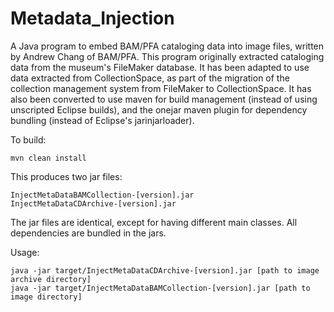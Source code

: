 Metadata_Injection
==================

A Java program to embed BAM/PFA cataloging data into image files, written by Andrew Chang of BAM/PFA. This program originally extracted cataloging data from the museum's FileMaker database. It has been adapted to use data extracted from CollectionSpace, as part of the migration of the collection management system from FileMaker to CollectionSpace. It has also been converted to use maven for build management (instead of using unscripted Eclipse builds), and the onejar maven plugin for dependency bundling (instead of Eclipse's jarinjarloader).

To build:

	mvn clean install
	
This produces two jar files:

	InjectMetaDataBAMCollection-[version].jar
	InjectMetaDataCDArchive-[version].jar
	
The jar files are identical, except for having different main classes. All dependencies are bundled in the jars.

Usage:

	java -jar target/InjectMetaDataCDArchive-[version].jar [path to image archive directory]
	java -jar target/InjectMetaDataBAMCollection-[version].jar [path to image directory]